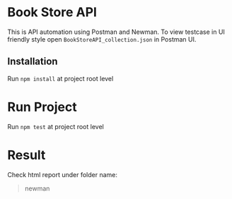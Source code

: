 # Book Store API
This is API automation using Postman and Newman. To view testcase in UI friendly style open `BookStoreAPI_collection.json` in Postman UI.

## Installation
Run `npm install` at project root level

# Run Project

Run `npm test` at project root level

# Result

Check html report under folder name:
> newman


